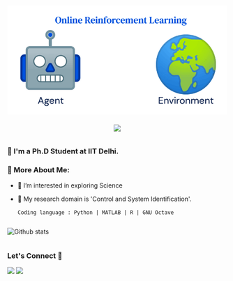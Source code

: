 <!---! This line of code can be used to show profile visits: [](https://komarev.com/ghpvc/?username=rohan-v-thorat&color=green) --->

<p align="center">
  <img src="./RL_robot_earth.gif">
</p>

<h6 align="center">
  <a href="https://git.io/typing-svg">
    <img src="https://readme-typing-svg.herokuapp.com?font=Roboto&color=040927&size=30&center=true&vCenter=true&height=35&lines=Hi+There+%F0%9F%91%8B;I+am+Rohan+Thorat+;Nice+to+see+you+here+!++%F0%9F%99%82">
  </a>
</h6>

<h3 align="Justify"> 🤘 I'm a Ph.D Student at IIT Delhi.</h3>

### 🧐 More About Me:
- 👀 I’m interested in exploring Science  
- 🌱 My research domain is 'Control and System Identification'.

      Coding language : Python | MATLAB | R | GNU Octave
      
      
<div align="center" style="display:flex;justify-content:space-between;align:center;"> 

![Github stats](https://github-readme-stats.vercel.app/api?username=rohan-v-thorat&theme=tokyonight&show_icons=true&count_private=true)

</div>

### Let's Connect 🔗
[![](https://img.shields.io/badge/linkedin-%230077B5.svg?&style=for-the-badge&logo=linkedin&logoColor=white0e76a8)](https://www.linkedin.com/in/rohan-v-thorat)
[![](https://img.shields.io/badge/twitter-%230077B5.svg?&style=for-the-badge&logo=twitter&logoColor=white&color=00acee)](https://twitter.com/rohan_v_thorat) 



<!---
## Publications 
If you find this work useful in the academic context, please consider to cite one of the following papers:
--->
